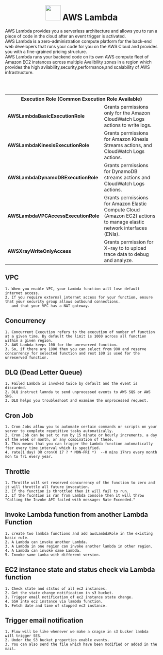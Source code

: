 <h1 align="center">
 <img src="https://images.squarespace-cdn.com/content/v1/51814c87e4b0c1fda9c1fc50/1528473310893-RH0HG7R5C0QURMFQJBSU/ke17ZwdGBToddI8pDm48kOyctPanBqSdf7WQMpY1FsRZw-zPPgdn4jUwVcJE1ZvWQUxwkmyExglNqGp0IvTJZUJFbgE-7XRK3dMEBRBhUpyD4IQ_uEhoqbBUjTJFcqKvko9JlUzuVmtjr1UPhOA5qkTLSJODyitRxw8OQt1oetw/600px-AWS_Lambda_logo.svg.png" width="50" height="50" /> AWS Lambda
</h1>


AWS Lambda provides you a serverless architecture and allows you to run a piece of code in the cloud after an event trigger is activated.\
AWS Lambda is a zero-administration compute platform for the back-end web developers that runs your code for you on the AWS Cloud and provides you with a fine-grained pricing structure.\
AWS Lambda runs your backend code on its own AWS compute fleet of Amazon EC2 instances across multiple Availbility zones in a region which provides the high avilability,security,performance,and scalability of AWS infrastructure.

<br></br>
<table>
  <tr>
    <th colspan=2>Execution Role (Common Execution Role Available)</th>
  </tr>
  <tr>
    <td><b>AWSLambdaBasicExecutionRole</b></td>
    <td>Grants permissions only for the Amazon CloudWatch Logs actions to write logs.</td>
  </tr>
  <tr>
    <td><b>AWSLambdaKinesisExecutionRole</b></td>
    <td>Grants permissions for Amazon Kinesis Streams actions, and CloudWatch Logs actions.</td>
  </tr>
  <tr>
    <td><b>AWSLambdaDynamoDBExecutionRole</b></td>
    <td>Grants permissions for DynamoDB streams actions and CloudWatch Logs actions.</td>
  </tr>
  <tr>
    <td><b>AWSLambdaVPCAccessExecutionRole</b></td>
    <td>Grants permissions for Amazon Elastic Compute Cloud (Amazon EC2) actions to manage elastic network interfaces (ENIs).</td>
  </tr>
  <tr>
    <td><b>AWSXrayWriteOnlyAccess</b></td>
    <td>Grants permission for X-ray to to upload trace data to debug and analyze.</td>
  </tr>
</table>


## VPC
```
1. When you enable VPC, your Lambda function will lose default internet access.
2. If you require external internet access for your function, ensure that your security group allows outbound connections.
   and that your VPC has a NAT gateway.
``` 
## Concurrency
~~~
1. Concurrent Execution refers to the execution of number of function at a given time. By default the limit is 1000 across all function within a given region.
2. AWS Lambda keeps 100 for the unreserved function.
3. So, if there are 1000 then you can select from 900 and reserve concurrency for selected function and rest 100 is used for the unreserved function.
~~~

## DLQ (Dead Letter Queue)
~~~
1. Failed Lambda is invoked twice by default and the event is discarded.
2. DLQ instruct lamnda to send unprocessed events to AWS SQS or AWS SNS.
3. DLQ helps you troubleshoot and examine the unprocessed request.
~~~
## Cron Job
~~~
1. Cron Jobs allow you to automate certain commands or scripts on your server to complete repetitive tasks automatically.
2. Cron Job can be set to run by 15 minute or hourly increments, a day of the week or month, or any combination of these.
3. This means that you can trigger the Lambda function automatically fter every time interval which is specified.
4. rate(1 day) OR cron(0 17 ? * MON-FRI *)  --0 mins 17hrs every month mon to fri every year.
~~~
## Throttle
~~~
1. Throttle will set reserved concurrency of the function to zero and it will throttle all future invocation.
2. If the function is throttled then it will fail to run.
3. If the fucntion is ran from Lambda console then it will throw "Calling the Invoke API failed with message: Rate Exceeded."
~~~
## Invoke Lambda function from another Lambda Function
~~~
1. create two lambda functions and add awsLambdaRole in the existing basic rule.
2. A Lambda can invoke another Lambda.
3. A Lambda in one region can invoke another lambda in other region.
4. A Lambda can invoke same Lambda.
5. Invoke same Lamba with different version.
~~~

## EC2 instance state and status check via Lambda function
~~~
1. Check state and ststus of all ec2 instances.
2. Get the state change notification in s3 bucket.
3. Trigger email notification of ec2 instance state change.
4. SSH into ec2 instance via lambda function.
5. Fetch date and time of stopped ec2 instance.
~~~
## Trigger email notification
~~~
1. Flow will be like whenever we make a cnagse in s3 bucker lambda will trigger SES.
2. Under the S3 bucket properties enable events.
3. You can also send the file which have been modified or added in the mail.
~~~
